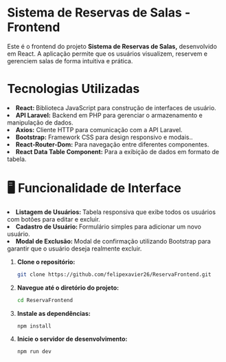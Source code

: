 <h1>Sistema de Reservas de Salas - Frontend</h1>

<p>
Este é o frontend do projeto <strong> Sistema de Reservas de Salas,</strong> desenvolvido em React. A aplicação permite que os usuários visualizem, reservem e gerenciem salas de forma intuitiva e prática.
</p>

<h1>Tecnologias Utilizadas</h1>
<li><strong>React: </strong> Biblioteca JavaScript para construção de interfaces de usuário.</li>
<li><strong>API Laravel:</strong> Backend em PHP para gerenciar o armazenamento e manipulação de dados.</li>
<li><strong>Axios:</strong> Cliente HTTP para comunicação com a API Laravel.</li>
<li><strong>Bootstrap:</strong> Framework CSS para design responsivo e modais..</li>
<li><strong>React-Router-Dom:</strong> Para navegação entre diferentes componentes.</li>
<li><strong>React Data Table Component:</strong>  Para a exibição de dados em formato de tabela.</li>


<h1>🖥️ Funcionalidade de Interface</h1>
<li><strong>Listagem de Usuários: </strong> Tabela responsiva que exibe todos os usuários com botões para editar e excluir.</li>
<li><strong>Cadastro de Usuário: </strong> Formulário simples para adicionar um novo usuário.</li>
<li><strong>Modal de Exclusão: </strong> Modal de confirmação utilizando Bootstrap para garantir que o usuário deseja realmente excluir.</li>


1. **Clone o repositório:**
   ```bash
   git clone https://github.com/felipexavier26/ReservaFrontend.git

2. **Navegue até o diretório do projeto:**
   ```bash
   cd ReservaFrontend

3. **Instale as dependências:**
   ```bash
   npm install

4. **Inicie o servidor de desenvolvimento:**
   ```bash
   npm run dev


